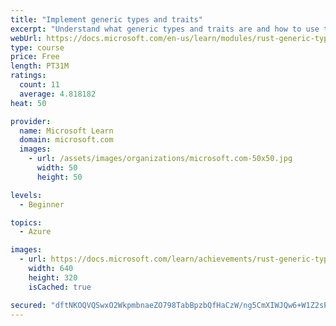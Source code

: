 ```yaml
---
title: "Implement generic types and traits"
excerpt: "Understand what generic types and traits are and how to use them in Rust."
webUrl: https://docs.microsoft.com/en-us/learn/modules/rust-generic-types-traits/
type: course
price: Free
length: PT31M
ratings:
  count: 11
  average: 4.818182
heat: 50

provider:
  name: Microsoft Learn
  domain: microsoft.com
  images:
    - url: /assets/images/organizations/microsoft.com-50x50.jpg
      width: 50
      height: 50

levels:
  - Beginner

topics:
  - Azure

images:
  - url: https://docs.microsoft.com/learn/achievements/rust-generic-types-traits-social.png
    width: 640
    height: 320
    isCached: true

secured: "dftNKOQVQSwxO2WkpmbnaeZO798TabBpzbQfHaCzW/ng5CmXIWJQw6+W1Z2sP6ykJGT2FurC6UuGgZowiLNoRAez0h01KSfNmjwjaFA6xHOcl/eGf//5BIf7SVmrEOJeO7B28KBYT++xmQUQjfb367WhiJAmhv0/kgyJqY4/hbFy+LgFbPlcne9nNgyggHWsRFPIvLFpIDhEspT4cnbt8CZZ56EG0tFXjuEBf52v4fPApjp4WEQSAivJifClK0dKt4Jhs83LUkti/z9NZQHCC3Ri7hUDfaSKS7wQpkWmSgtzNzA32SB3jgg9UIBhapj8+woxk5B712X0AJc9h1xJjIy7Hz2b/iz/UbdBS5c8FigRwyIbzo6GNGPcSM9DAa/qgdTTzbvP2ouv6REmR47vomNe7WiUCrwKeu6ABLKnE8g=;IkGGTzDOlMZkelHVLsvQTg=="
---
```


